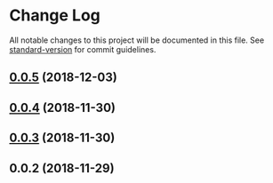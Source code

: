 # Change Log

All notable changes to this project will be documented in this file. See [standard-version](https://github.com/conventional-changelog/standard-version) for commit guidelines.

<a name="0.0.5"></a>
## [0.0.5](https://github.com/Hokkaidosunny/build-my-package/compare/v0.0.4...v0.0.5) (2018-12-03)



<a name="0.0.4"></a>
## [0.0.4](https://github.com/Hokkaidosunny/build-my-package/compare/v0.0.3...v0.0.4) (2018-11-30)



<a name="0.0.3"></a>
## [0.0.3](https://github.com/Hokkaidosunny/build-my-package/compare/v0.0.2...v0.0.3) (2018-11-30)



<a name="0.0.2"></a>
## 0.0.2 (2018-11-29)
